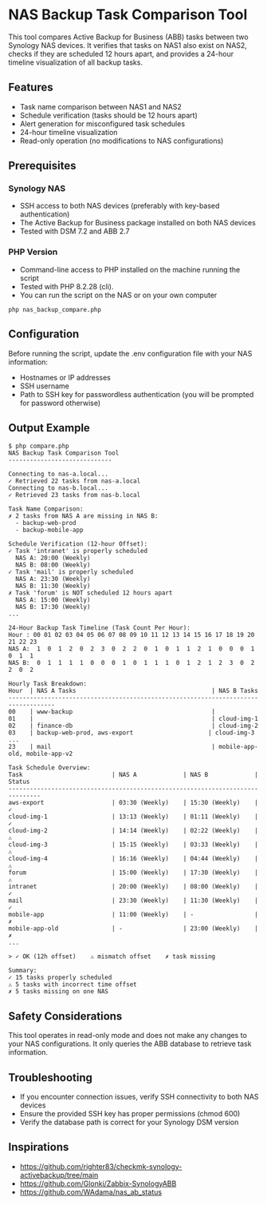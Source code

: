# NAS Backup Task Comparison Tool

This tool compares Active Backup for Business (ABB) tasks between two Synology NAS devices. It verifies that tasks on NAS1 also exist on NAS2, checks if they are scheduled 12 hours apart, and provides a 24-hour timeline visualization of all backup tasks.

## Features

- Task name comparison between NAS1 and NAS2
- Schedule verification (tasks should be 12 hours apart)
- Alert generation for misconfigured task schedules
- 24-hour timeline visualization
- Read-only operation (no modifications to NAS configurations)

## Prerequisites

### Synology NAS

- SSH access to both NAS devices (preferably with key-based authentication)
- The Active Backup for Business package installed on both NAS devices
- Tested with DSM 7.2 and ABB 2.7

### PHP Version

- Command-line access to PHP installed on the machine running the script
- Tested with PHP 8.2.28 (cli).
- You can run the script on the NAS or on your own computer

```
php nas_backup_compare.php
```

## Configuration

Before running the script, update the .env configuration file with your NAS information:

- Hostnames or IP addresses
- SSH username
- Path to SSH key for passwordless authentication (you will be prompted for password otherwise)

## Output Example

```
$ php compare.php 
NAS Backup Task Comparison Tool
-----------------------------

Connecting to nas-a.local...
✓ Retrieved 22 tasks from nas-a.local
Connecting to nas-b.local...
✓ Retrieved 23 tasks from nas-b.local

Task Name Comparison:
✗ 2 tasks from NAS A are missing in NAS B:
  - backup-web-prod
  - backup-mobile-app

Schedule Verification (12-hour Offset):
✓ Task 'intranet' is properly scheduled
  NAS A: 20:00 (Weekly)
  NAS B: 08:00 (Weekly)
✓ Task 'mail' is properly scheduled
  NAS A: 23:30 (Weekly)
  NAS B: 11:30 (Weekly)
✗ Task 'forum' is NOT scheduled 12 hours apart
  NAS A: 15:00 (Weekly)
  NAS B: 17:30 (Weekly)
...

24-Hour Backup Task Timeline (Task Count Per Hour):
Hour : 00 01 02 03 04 05 06 07 08 09 10 11 12 13 14 15 16 17 18 19 20 21 22 23
NAS A:  1  0  1  2  0  2  3  0  2  2  0  1  0  1  1  2  1  0  0  0  1  0  1  1
NAS B:  0  1  1  1  1  0  0  0  1  0  1  1  1  0  1  2  1  2  3  0  2  2  0  2

Hourly Task Breakdown:
Hour  | NAS A Tasks                                      | NAS B Tasks
-----------------------------------------------------------------------------------
00    | www-backup                                       | 
01    |                                                  | cloud-img-1
02    | finance-db                                       | cloud-img-2
03    | backup-web-prod, aws-export                     | cloud-img-3
...
23    | mail                                             | mobile-app-old, mobile-app-v2

Task Schedule Overview:
Task                         | NAS A             | NAS B             | Status
-------------------------------------------------------------------------------
aws-export                   | 03:30 (Weekly)    | 15:30 (Weekly)    | ✓
cloud-img-1                  | 13:13 (Weekly)    | 01:11 (Weekly)    | ✓
cloud-img-2                  | 14:14 (Weekly)    | 02:22 (Weekly)    | ⚠
cloud-img-3                  | 15:15 (Weekly)    | 03:33 (Weekly)    | ⚠
cloud-img-4                  | 16:16 (Weekly)    | 04:44 (Weekly)    | ⚠
forum                        | 15:00 (Weekly)    | 17:30 (Weekly)    | ⚠
intranet                     | 20:00 (Weekly)    | 08:00 (Weekly)    | ✓
mail                         | 23:30 (Weekly)    | 11:30 (Weekly)    | ✓
mobile-app                   | 11:00 (Weekly)    | -                 | ✗
mobile-app-old               | -                 | 23:00 (Weekly)    | ✗
...

> ✓ OK (12h offset)    ⚠ mismatch offset    ✗ task missing

Summary:
✓ 15 tasks properly scheduled
⚠ 5 tasks with incorrect time offset
✗ 5 tasks missing on one NAS
```


## Safety Considerations

This tool operates in read-only mode and does not make any changes to your NAS configurations. It only queries the ABB database to retrieve task information.

## Troubleshooting

- If you encounter connection issues, verify SSH connectivity to both NAS devices
- Ensure the provided SSH key has proper permissions (chmod 600)
- Verify the database path is correct for your Synology DSM version

## Inspirations

- https://github.com/righter83/checkmk-synology-activebackup/tree/main
- https://github.com/Glonki/Zabbix-SynologyABB
- https://github.com/WAdama/nas_ab_status
